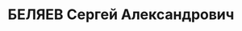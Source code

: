 ---
title: БЕЛЯЕВ Сергей Александрович
description: 'Род. в 1902, Челябинская обл., г. Камышлов, русский. Проживал: Воронежская
  обл., Семилукский р-н, п. Стрелица. Горно-рудное управление, счетовод

  Арестован 29.01.1937. Приговор: 28.03.1937 – 10 лет ИТЛ'
---